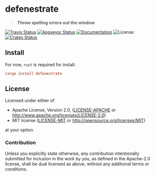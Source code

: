 # defenestrate

> **Throw spelling errors out the window**

[![Travis Status](https://travis-ci.org/crate-ci/defenestrate.svg?branch=master)](https://travis-ci.org/crate-ci/defenestrate)
[![Appveyor Status](https://ci.appveyor.com/api/projects/status/ngaynop65qg5sqpq/branch/master?svg=true)](https://ci.appveyor.com/project/epage/defenestrate/branch/master)
[![Documentation](https://img.shields.io/badge/docs-master-blue.svg)][Documentation]
![License](https://img.shields.io/crates/l/defenestrate.svg)
[![Crates Status](https://img.shields.io/crates/v/defenestrate.svg)](https://crates.io/crates/defenestrate)

## Install

For now, `rust` is required for install:

```toml
cargo install defenestrate
```

## License

Licensed under either of

 * Apache License, Version 2.0, ([LICENSE-APACHE](LICENSE-APACHE) or http://www.apache.org/licenses/LICENSE-2.0)
 * MIT license ([LICENSE-MIT](LICENSE-MIT) or http://opensource.org/licenses/MIT)

at your option.

### Contribution

Unless you explicitly state otherwise, any contribution intentionally
submitted for inclusion in the work by you, as defined in the Apache-2.0
license, shall be dual licensed as above, without any additional terms or
conditions.

[Crates.io]: https://crates.io/crates/defenestrate
[Documentation]: https://docs.rs/defenestrate
